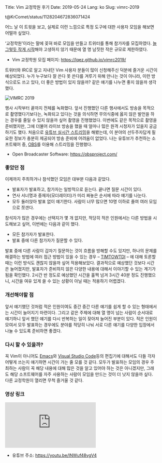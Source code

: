 Title: Vim 교정학원 후기
Date: 2019-05-24
Lang: ko
Slug: vimrc-2019

t@KrComet/status/1128204672836071424

어느 날 이 트윗을 보고, 실제로 이런 느낌으로 특정 도구에 대한 사용자 모임을 해보면 어떨까 싶었다.

‘교정학원’이라는 말에 꽂혀 바로 모임을 만들고 트위터를 통해 참가자를 모집하였다.
[늘 그렇듯 작게 시작](https://twitter.com/lqez/status/906179674132189186)해야 고생하지 않기 때문에 열 명 남짓한 작은 규모로 제한하였다.

 - Vim 교정학원 모집 페이지: <https://lqez.github.io/vimrc2019/>

트위터와 IRC로 알고 지내던 Vim 사용자 분들이 많이 신청해주신 덕분에 즐거운 시간이 예상되었다.
누가 누구보다 잘 쓴다 못 쓴다를 겨루기 위해 만나는 것이 아니라, 이런 방식으로도 쓰고 있다, 더 좋은 방법이 있지 않을까? 같은 얘기를 나누면 좋지 않을까 생각했다.

![VIMRC 2019](./images/2019-05/vimrc-2019.jpg)

행사 시작부터 끝까지 전체를 녹화했다. 앞서 진행했던 다른 행사에서도 방송을 목적으로 촬영했다기보다는, 녹화되고 있다는 것을 의식하면 무의식중에 옳지 않은 발언을 하는 경우를 줄일 수 있지 않을까 싶어 촬영을 진행했었다. 이번에도 같은 목적으로 촬영을 준비했지만, 그에 더불어 라이브 방송을 했을 때 얼마나 많은 원격 시청자가 있을지 궁금하기도 했다. 처음으로 [유튜브 실시간 스트리밍](https://support.google.com/youtube/answer/2474026?hl=ko)을 해봤는데, 이 분야의 선두주자답게 필요한 정보가 충분히 제공되어 방송 준비에 어려움이 없었다. 나는 유튜브가 추천하는 소프트웨어 중, [OBS](https://obsproject.com/)를 이용해 스트리밍을 진행했다.

 - Open Broadcaster Software: <https://obsproject.com/>

### 좋았던 점

이제까지 주최하거나 참석했던 모임은 대부분 다음과 같았다.

 - 발표자가 발표하고, 참가자는 일방적으로 듣는다. 끝나면 질문 시간이 있다.
 - 연사 서너명과 중재자(모더레이터)가 미리 짜놓은 순서에 따라 얘기를 나눈다.
 - 모두 둘러앉아 발표 없이 얘기한다. 사람이 너무 많으면 10명 이하로 줄여 여러 모임으로 쪼갠다.

참석자가 많은 경우에는 선택지가 몇 개 없지만, 적당히 적은 인원에서는 다른 방법을 시도해보고 싶어, 이번에는 다음과 같이 했다.

 - 모든 참가자가 발표한다.
 - 발표 중에 다른 참가자가 질문할 수 있다.

발표 중에 다른 사람이 갑자기 질문하는 것이 흐름을 방해할 수도 있지만, 하나의 문제를 해결하는 방법에 여러 접근 방법이 있을 수 있는 경우 – [TIMTOWTDI](https://en.wikipedia.org/wiki/There%27s_more_than_one_way_to_do_it) – 에 대해 토론할 때는 이런 방식도 괜찮지 않을까 싶어 적용해보았다. 결과적으로 예상했던 것보다 시간은 늘어졌지만, 발표자가 준비하지 않은 다양한 내용에 대해서 이야기할 수 있는 계기가 됨을 확인했다. 2시간 반 정도로 예상했던 시간을 훌쩍 넘겨 3시간 40분 정도 진행했으니, 시간을 여유 있게 쓸 수 있는 상황이 아닐 때는 적용하기 어렵겠다.

### 개선해야할 점

앞서 얘기했던 것처럼 적은 인원이여도 중간 중간 다른 얘기를 쉽게 할 수 있는 형태에서는 시간이 늘어지기 마련이다.
그리고 같은 주제에 대해 열 명이 넘는 사람이 순서대로 얘기하니 앞서 했던 얘기를 다시 반복하는 일이 잦아져 늘어진 부분이 있다.
적은 인원이 모여서 모두 발표하는 경우에도 분야를 적당히 나눠 서로 다른 얘기를 다양한 입장에서 나눌 수 있도록 준비하면 좋겠다.

### 다시 할 수 있을까?

꼭 Vim이 아니어도 [Emacs](https://www.gnu.org/software/emacs/)와 [Visual Studio Code](https://code.visualstudio.com/)등의 편집기에 대해서도 다들 각자 어떻게 쓰는지 얘기하면 시간이 가는 줄 모를 것 같다. 모두가 발표하는 모임의 경우 주최하는 사람이 꼭 해당 내용에 대해 많은 것을 알고 있어야 하는 것은 아니겠지만, 그래도 해당 소프트웨어를 자주 사용하는 사람이 모임을 만드는 것이 더 낫지 않을까 싶다. 다른 교정학원이 열리면 무척 즐거울 것 같다.

### 영상 링크

<div class="videowrapper"><iframe class="video" src="https://www.youtube.com/embed/lNWuf48vgV4?autoplay=0" frameborder="0"></iframe></div>

 - 유튜브 주소: <https://youtu.be/lNWuf48vgV4>
